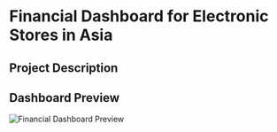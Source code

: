 # Financial Dashboard for Electronic Stores in Asia

## Project Description


## Dashboard Preview
![Financial Dashboard Preview](https://github.com/alhuyn/Financial-Dashboard-for-Electronic-Stores-in-Asia/assets/158428478/190d63c4-1996-45a4-b085-710a97a8afff)
